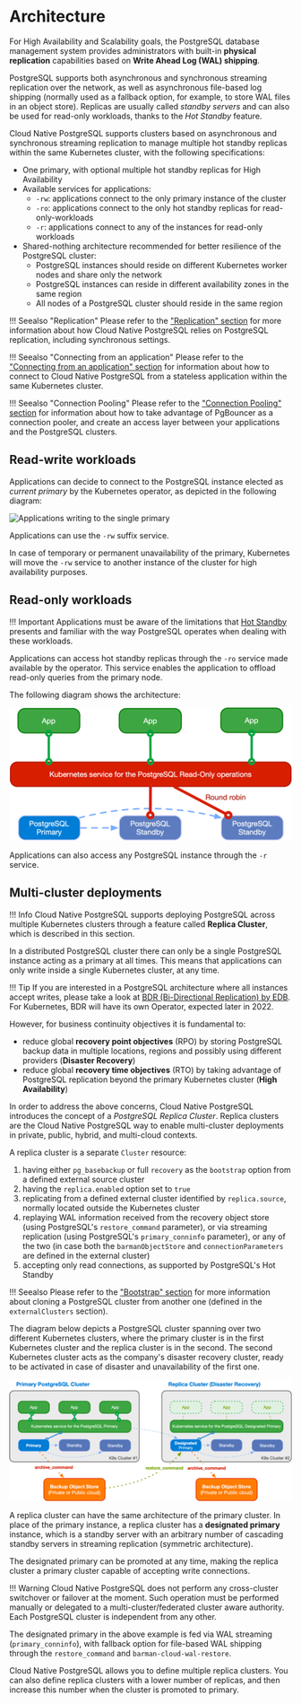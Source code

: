 # Architecture

For High Availability and Scalability goals, the PostgreSQL database management
system provides administrators with built-in **physical replication**
capabilities based on **Write Ahead Log (WAL) shipping**.

PostgreSQL supports both asynchronous and synchronous streaming replication
over the network, as well as asynchronous file-based log shipping (normally
used as a fallback option, for example, to store WAL files in an object store).
Replicas are usually called *standby servers* and can also be used for
read-only workloads, thanks to the *Hot Standby* feature.

Cloud Native PostgreSQL supports clusters based on asynchronous and synchronous
streaming replication to manage multiple hot standby replicas within the same
Kubernetes cluster, with the following specifications:

* One primary, with optional multiple hot standby replicas for High Availability
* Available services for applications:
    * `-rw`: applications connect to the only primary instance of the cluster
    * `-ro`: applications connect to the only hot standby replicas for read-only-workloads
    * `-r`: applications connect to any of the instances for read-only workloads
* Shared-nothing architecture recommended for better resilience of the PostgreSQL cluster:
    * PostgreSQL instances should reside on different Kubernetes worker nodes
      and share only the network
    * PostgreSQL instances can reside in different
      availability zones in the same region
    * All nodes of a PostgreSQL cluster should reside in the same region

!!! Seealso "Replication"
    Please refer to the ["Replication" section](replication.md) for more
    information about how Cloud Native PostgreSQL relies on PostgreSQL replication,
    including synchronous settings.

!!! Seealso "Connecting from an application"
    Please refer to the ["Connecting from an application" section](applications.md) for
    information about how to connect to Cloud Native PostgreSQL from a stateless
    application within the same Kubernetes cluster.

!!! Seealso "Connection Pooling"
    Please refer to the ["Connection Pooling" section](connection_pooling.md) for
    information about how to take advantage of PgBouncer as a connection pooler,
    and create an access layer between your applications and the PostgreSQL clusters.

## Read-write workloads

Applications can decide to connect to the PostgreSQL instance elected as
*current primary* by the Kubernetes operator, as depicted in the following
diagram:

![Applications writing to the single primary](./images/architecture-rw.png)

Applications can use the `-rw` suffix service.

In case of temporary or permanent unavailability of the primary, Kubernetes
will move the `-rw` service to another instance of the cluster for high availability
purposes.

## Read-only workloads

!!! Important
    Applications must be aware of the limitations that
    [Hot Standby](https://www.postgresql.org/docs/current/hot-standby.html)
    presents and familiar with the way PostgreSQL operates when dealing with
    these workloads.

Applications can access hot standby replicas through the `-ro` service made available
by the operator. This service enables the application to offload read-only queries from the
primary node.

The following diagram shows the architecture:

![Applications reading from hot standby replicas in round robin](./images/architecture-read-only.png)

Applications can also access any PostgreSQL instance through the
`-r` service.

## Multi-cluster deployments

!!! Info
    Cloud Native PostgreSQL supports deploying PostgreSQL across multiple
    Kubernetes clusters through a feature called **Replica Cluster**,
    which is described in this section.

In a distributed PostgreSQL cluster there can only be a single PostgreSQL
instance acting as a primary at all times. This means that applications can
only write inside a single Kubernetes cluster, at any time.

!!! Tip
    If you are interested in a PostgreSQL architecture where all instances accept writes, 
    please take a look at  [BDR (Bi-Directional Replication) by EDB](https://www.enterprisedb.com/docs/bdr/latest/). 
    For Kubernetes, BDR will have its own Operator, expected later in 2022.

However, for business continuity objectives it is fundamental to:

- reduce global **recovery point objectives** (RPO) by storing PostgreSQL backup data
  in multiple locations, regions and possibly using different providers
  (**Disaster Recovery**)
- reduce global **recovery time objectives** (RTO) by taking advantage of PostgreSQL
  replication beyond the primary Kubernetes cluster (**High Availability**)

In order to address the above concerns, Cloud Native PostgreSQL introduces the
concept of a *PostgreSQL Replica Cluster*. Replica clusters are the Cloud
Native PostgreSQL way to enable multi-cluster deployments in private, public,
hybrid, and multi-cloud contexts.

A replica cluster is a separate `Cluster` resource:

1. having either `pg_basebackup` or full `recovery` as the `bootstrap`
   option from a defined external source cluster
2. having the `replica.enabled` option set to `true`
3. replicating from a defined external cluster identified by `replica.source`,
   normally located outside the Kubernetes cluster
4. replaying WAL information received from the recovery object store
   (using PostgreSQL's `restore_command` parameter), or via streaming
   replication (using PostgreSQL's `primary_conninfo` parameter), or any of
   the two (in case both the `barmanObjectStore` and `connectionParameters`
   are defined in the external cluster)
5. accepting only read connections, as supported by PostgreSQL's Hot Standby

!!! Seealso
    Please refer to the ["Bootstrap" section](bootstrap.md) for more information
    about cloning a PostgreSQL cluster from another one (defined in the
    `externalClusters` section).

The diagram below depicts a PostgreSQL cluster spanning over two different
Kubernetes clusters, where the primary cluster is in the first Kubernetes
cluster and the replica cluster is in the second. The second Kubernetes cluster
acts as the company's disaster recovery cluster, ready to be activated in case
of disaster and unavailability of the first one.

![An example of multi-cluster deployment with a primary and a replica cluster](./images/multi-cluster.png)

A replica cluster can have the same architecture of the primary cluster. In
place of the primary instance, a replica cluster has a **designated primary**
instance, which is a standby server with an arbitrary number of cascading
standby servers in streaming replication (symmetric architecture).

The designated primary can be promoted at any time, making the replica cluster
a primary cluster capable of accepting write connections.

!!! Warning
    Cloud Native PostgreSQL does not perform any cross-cluster switchover
    or failover at the moment. Such operation must be performed manually
    or delegated to a multi-cluster/federated cluster aware authority.
    Each PostgreSQL cluster is independent from any other.

The designated primary in the above example is fed via WAL streaming
(`primary_conninfo`), with fallback option for file-based WAL shipping through
the `restore_command` and `barman-cloud-wal-restore`.

Cloud Native PostgreSQL allows you to define multiple replica clusters.
You can also define replica clusters with a lower number of replicas, and then
increase this number when the cluster is promoted to primary.

